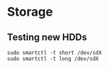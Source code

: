 # Storage


## Testing new HDDs
```
sudo smartctl -t short /dev/sdX
sudo smartctl -t long /dev/sdX
```
